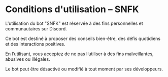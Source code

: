 # Conditions d'utilisation – SNFK

L'utilisation du bot "SNFK" est réservée à des fins personnelles et communautaires sur Discord.

Ce bot est destiné à proposer des conseils bien-être, des défis quotidiens et des interactions positives.

En l’utilisant, vous acceptez de ne pas l’utiliser à des fins malveillantes, abusives ou illégales.

Le bot peut être désactivé ou modifié à tout moment par ses développeurs.
